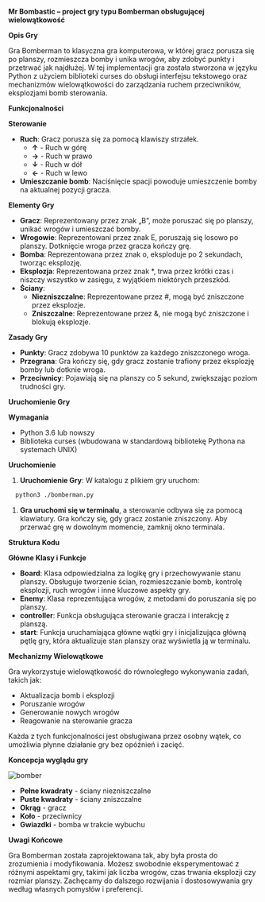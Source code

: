 **Mr Bombastic – project gry typu Bomberman obsługującej wielowątkowość**

**Opis Gry**

Gra Bomberman to klasyczna gra komputerowa, w której gracz porusza się po planszy, rozmieszcza bomby i unika wrogów, aby zdobyć punkty i przetrwać jak najdłużej. W tej implementacji gra została stworzona w języku Python z użyciem biblioteki curses do obsługi interfejsu tekstowego oraz mechanizmów wielowątkowości do zarządzania ruchem przeciwników, eksplozjami bomb sterowania.

**Funkcjonalności**

**Sterowanie**

- **Ruch**: Gracz porusza się za pomocą klawiszy strzałek.
  - **↑** - Ruch w górę
  - **→** - Ruch w prawo
  - **↓** - Ruch w dół
  - **←** - Ruch w lewo
- **Umieszczanie bomb**: Naciśnięcie spacji powoduje umieszczenie bomby na aktualnej pozycji gracza.

**Elementy Gry**

- **Gracz**: Reprezentowany przez znak „B”, może poruszać się po planszy, unikać wrogów i umieszczać bomby.
- **Wrogowie**: Reprezentowani przez znak E, poruszają się losowo po planszy. Dotknięcie wroga przez gracza kończy grę.
- **Bomba**: Reprezentowana przez znak o, eksploduje po 2 sekundach, tworząc eksplozję.
- **Eksplozja**: Reprezentowana przez znak \*, trwa przez krótki czas i niszczy wszystko w zasięgu, z wyjątkiem niektórych przeszkód.
- **Ściany**:
  - **Niezniszczalne**: Reprezentowane przez #, mogą być zniszczone przez eksplozje.
  - **Zniszczalne**: Reprezentowane przez &, nie mogą być zniszczone i blokują eksplozje.

**Zasady Gry**

- **Punkty**: Gracz zdobywa 10 punktów za każdego zniszczonego wroga.
- **Przegrana**: Gra kończy się, gdy gracz zostanie trafiony przez eksplozję bomby lub dotknie wroga.
- **Przeciwnicy**: Pojawiają się na planszy co 5 sekund, zwiększając poziom trudności gry.

**Uruchomienie Gry**

**Wymagania**

- Python 3.6 lub nowszy
- Biblioteka curses (wbudowana w standardową bibliotekę Pythona na systemach UNIX)

**Uruchomienie**

1. **Uruchomienie Gry**: W katalogu z plikiem gry uruchom:
```bash
  python3 ./bomberman.py
```
1. **Gra uruchomi się w terminalu**, a sterowanie odbywa się za pomocą klawiatury. Gra kończy się, gdy gracz zostanie zniszczony. Aby przerwać grę w dowolnym momencie, zamknij okno terminala.

**Struktura Kodu**

**Główne Klasy i Funkcje**

- **Board**: Klasa odpowiedzialna za logikę gry i przechowywanie stanu planszy. Obsługuje tworzenie ścian, rozmieszczanie bomb, kontrolę eksplozji, ruch wrogów i inne kluczowe aspekty gry.
- **Enemy**: Klasa reprezentująca wrogów, z metodami do poruszania się po planszy.
- **controller**: Funkcja obsługująca sterowanie gracza i interakcję z planszą.
- **start**: Funkcja uruchamiająca główne wątki gry i inicjalizująca główną pętlę gry, która aktualizuje stan planszy oraz wyświetla ją w terminalu.

**Mechanizmy Wielowątkowe**

Gra wykorzystuje wielowątkowość do równoległego wykonywania zadań, takich jak:

- Aktualizacja bomb i eksplozji
- Poruszanie wrogów
- Generowanie nowych wrogów
- Reagowanie na sterowanie gracza

Każda z tych funkcjonalności jest obsługiwana przez osobny wątek, co umożliwia płynne działanie gry bez opóźnień i zacięć.

**Koncepcja wyglądu gry**

![bomber](https://github.com/JohnyJasoon/Mr-Bombastic/assets/45130672/738fe2b2-28d2-4cdb-976d-ac86ef7a788e)

- **Pełne kwadraty** - ściany niezniszczalne
- **Puste kwadraty** - ściany zniszczalne
- **Okrąg** - gracz
- **Koło** - przeciwnicy
- **Gwiazdki** - bomba w trakcie wybuchu

**Uwagi Końcowe**

Gra Bomberman została zaprojektowana tak, aby była prosta do zrozumienia i modyfikowania. Możesz swobodnie eksperymentować z różnymi aspektami gry, takimi jak liczba wrogów, czas trwania eksplozji czy rozmiar planszy. Zachęcamy do dalszego rozwijania i dostosowywania gry według własnych pomysłów i preferencji.
